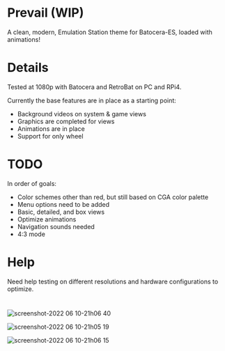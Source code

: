 # Prevail (WIP)
A clean, modern, Emulation Station theme for Batocera-ES, loaded with animations!

# Details

Tested at 1080p with Batocera and RetroBat on PC and RPi4.

Currently the base features are in place as a starting point:
  - Background videos on system & game views
  - Graphics are completed for views
  - Animations are in place
  - Support for only wheel

# TODO

In order of goals:
  - Color schemes other than red, but still based on CGA color palette
  - Menu options need to be added
  - Basic, detailed, and box views
  - Optimize animations
  - Navigation sounds needed
  - 4:3 mode

# Help

Need help testing on different resolutions and hardware configurations to optimize.

#

![screenshot-2022 06 10-21h06 40](https://user-images.githubusercontent.com/68967441/173166707-e0feee64-a795-4a5a-82a5-adaa111cf1b5.png)

![screenshot-2022 06 10-21h05 19](https://user-images.githubusercontent.com/68967441/173166732-27013755-c180-4040-b16a-a5811310d37b.png)

![screenshot-2022 06 10-21h06 15](https://user-images.githubusercontent.com/68967441/173166735-210e782a-898f-4bcf-b778-c1274ac24203.png)

